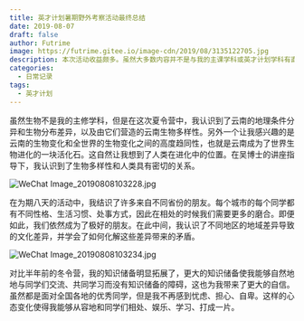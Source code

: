 ```yaml
---
title: 英才计划暑期野外考察活动最终总结
date: 2019-08-07
draft: false
author: Futrime
image: https://futrime.gitee.io/image-cdn/2019/08/3135122705.jpg
description: 本次活动收益颇多。虽然大多数内容并不是与我的主课学科或英才计划学科有直接关系，但这些知识大多是我所从未见闻的，拓展了我的知识面。在学习的过程中，必然存在一定的知识断层，这令我无法很好的吸收老师所讲解的知识。但是老师们都十分平易近人、和蔼可亲，愿意为我讲解我所不了解的知识。或许在大学前，这是拓展我的知识面的最好途径。
categories:
  - 日常记录
tags:
  - 英才计划
---
```


虽然生物不是我的主修学科，但是在这次夏令营中，我认识到了云南的地理条件分异和生物分布差异，以及由它们营造的云南生物多样性。另外一个让我感兴趣的是云南的生物变化和全世界的生物变化之间的高度趋同性，也就是云南成为了世界生物进化的一块活化石。这自然让我想到了人类在进化中的位置。在吴博士的讲座指导下，我认识到了生物多样性和人类具有密切的关系。

![WeChat Image_20190808103228.jpg][2]

在为期八天的活动中，我结识了许多来自不同省份的朋友。每个城市的每个同学都有不同性格、生活习惯、处事方式，因此在相处的时候我们需要更多的磨合。即便如此，我们依然成为了极好的朋友。在此中间，我认识了不同地区的地域差异导致的文化差异，并学会了如何化解这些差异带来的矛盾。

![WeChat Image_20190808103234.jpg][3]

对比半年前的冬令营，我的知识储备明显拓展了，更大的知识储备使我能够自然地地与同学们交流、共同学习而没有知识储备的障碍，这也为我带来了更大的自信。虽然都是面对全国各地的优秀同学，但是我不再感到忧虑、担心、自卑。这样的心态变化使得我能够从容地和同学们相处、娱乐、学习、打成一片。


  [1]: https://futrime.gitee.io/image-cdn/2019/08/3135122705.jpg
  [2]: https://futrime.gitee.io/image-cdn/2019/08/1424417607.jpg
  [3]: https://futrime.gitee.io/image-cdn/2019/08/1590665004.jpg
